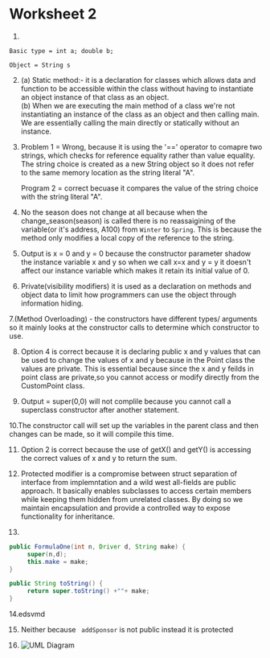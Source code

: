 # Worksheet 2

1.
```
Basic type = int a; double b;
```
```
Object = String s
```
2. <p> (a) Static method:- it is a declaration for classes which allows data and function to be accessible within the class without having to instantiate an object instance of that class as an object. <br> (b) When we are executing the main method of a class we're not instantiating an instance of the class as an object and then calling main. We are essentially calling the main directly or statically without an instance.

3. <p> Problem 1 = Wrong, because it is using the '==' operator to comapre two strings, which checks for reference equality rather than value equality. The  string choice is created as a new String object so it does not refer to the same memory location as the string literal "A". <p> Program 2 = correct becuase it compares the value of the string choice with the string literal "A".

4. No the season does not change at all because when the change_season(season) is called there is no reassaigining of the variable(or it's address, A100) from ```Winter``` to ```Spring```. This is because the method only modifies a local copy of the reference to the string.

5. Output is x = 0 and y = 0 because the constructor parameter shadow the instance variable x and y so when we call x=x and y = y it doesn't affect our instance variable which makes it retain its initial value of 0.

6. Private(visibility modifiers) it is used as a declaration on methods and object data to limit how programmers can use the object through information hiding. 

7.(Method Overloading) - the constructors have different types/ arguments so it mainly looks at the constructor calls to determine which constructor to use.

8. Option 4 is correct because it is declaring public x and y values that can be used to change the values of x and y because in the Point class the values are private. This is essential because since the x and y feilds in point class are private,so you cannot access or modify directly from the CustomPoint class.

9. Output = super(0,0) will not complile because you cannot call a superclass constructor after another statement.

10.The constructor call will set up the variables in the parent class and then changes can be made, so it will compile this time.

11. Option 2 is correct because the use of getX() and getY() is accessing the correct values of x and y to return the sum.

12. Protected modifier is a compromise between struct separation of interface from implemntation and a wild west all-fields are public approach. It basically enables subclasses to access certain members while keeping them hidden from unrelated classes. By doing so we maintain encapsulation and provide a controlled way to expose functionality for inheritance.

13.
```java
public FormulaOne(int n, Driver d, String make) {
     super(n,d);
     this.make = make;
}

public String toString() {
     return super.toString() +""+ make;
}
```
14.edsvmd

15. Neither because ``` addSponsor``` is not public instead it is protected

16. ![UML Diagram](IMG_2761.heic)





   
